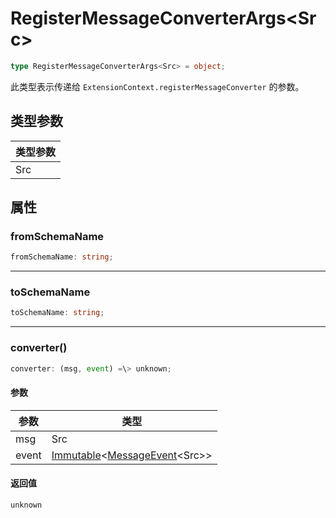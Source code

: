 # RegisterMessageConverterArgs\<Src\>

```typescript
type RegisterMessageConverterArgs<Src> = object;
```

此类型表示传递给 `ExtensionContext.registerMessageConverter` 的参数。

## 类型参数

| 类型参数 |
| -------------- |
| Src            |

## 属性

### fromSchemaName

```typescript
fromSchemaName: string;
```

---

### toSchemaName

```typescript
toSchemaName: string;
```

---

### converter()

```typescript
converter: (msg, event) =\> unknown;
```

#### 参数

| 参数 | 类型                                                                                                               |
| --------- | ------------------------------------------------------------------------------------------------------------------ |
| msg       | Src                                                                                                                |
| event     | [Immutable](/extension-api/type-aliases/Immutable)\<[MessageEvent](/extension-api/type-aliases/MessageEvent)\<Src\>\> |

#### 返回值

`unknown` 